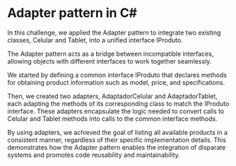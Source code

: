 # Adapter pattern in C#

In this challenge, we applied the Adapter pattern to integrate two existing classes, Celular and Tablet, into a unified interface IProduto.

The Adapter pattern acts as a bridge between incompatible interfaces, allowing objects with different interfaces to work together seamlessly.

We started by defining a common interface IProduto that declares methods for obtaining product information such as model, price, and specifications.

Then, we created two adapters, AdaptadorCelular and AdaptadorTablet, each adapting the methods of its corresponding class to match the IProduto interface. These adapters encapsulate the logic needed to convert calls to Celular and Tablet methods into calls to the common interface methods.

By using adapters, we achieved the goal of listing all available products in a consistent manner, regardless of their specific implementation details. This demonstrates how the Adapter pattern enables the integration of disparate systems and promotes code reusability and maintainability.
